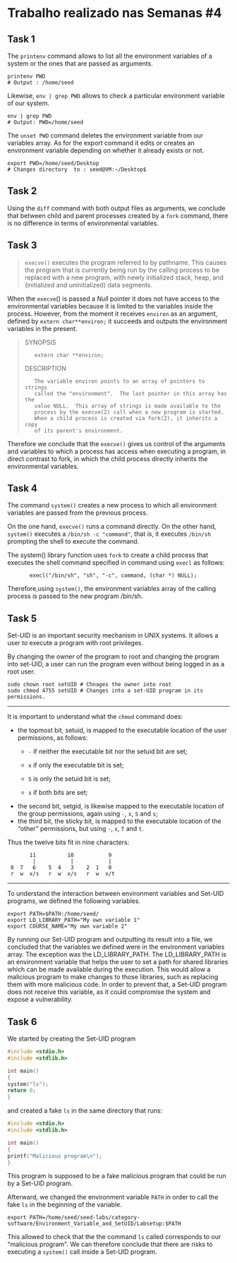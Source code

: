 # Trabalho realizado nas Semanas #4

## Task 1

The `printenv` command allows to list all the environment variables of a system or the ones that are passed as arguments.

```shell
printenv PWD
# Output : /home/seed
```

Likewise, `env | grep PWD` allows to check a particular environment variable of our system.

```shell
env | grep PWD
# Output: PWD=/home/seed
```

The `unset PWD` command deletes the environment variable from our variables array. As for the export command it edits or creates an environment variable depending on whether it already exists or not.

```shell
export PWD=/home/seed/Desktop
# Changes directory  to : seed@VM:~/Desktop$
```

## Task 2

Using the `diff` command with both output files as arguments, we conclude that between child and parent processes created by a `fork` command, there is no difference in terms of environmental variables.

## Task 3

> `execve()` executes the program referred to by pathname. This causes the program that is currently being run by the calling process to be replaced with a new program, with newly initialized stack, heap, and (initialized  and  uninitialized) data segments.

When the `execve`() is passed a *Null* pointer it does not have access to the environmental variables because it is limited to the variables inside the process. However, from the moment it receives `environ` as an argument, defined by `extern char**environ;` it succeeds and outputs the environment variables in the present.

> SYNOPSIS
>
>        extern char **environ;
>
> DESCRIPTION
>
>        The variable environ points to an array of pointers to strings
>        called the "environment".  The last pointer in this array has the
>        value NULL.  This array of strings is made available to the
>        process by the execve(2) call when a new program is started.
>        When a child process is created via fork(2), it inherits a copy
>        of its parent's environment.

Therefore we conclude that the `execve()` gives us control of the arguments and variables to which a process has access when executing a program, in direct contrast to fork, in which the child process directly inherits the environmental variables.

## Task 4

The command `system()` creates a new process to which all environment variables are passed from the previous process.

On the one hand, `execve()` runs a command directly. On the other hand, `system()` executes a `/bin/sh -c "command"`, that is, it executes `/bin/sh` prompting the shell to execute the command.

The  system()  library  function uses `fork` to create a child process that executes the shell command specified in command using `execl`  as follows:

```shell
       execl("/bin/sh", "sh", "-c", command, (char *) NULL);
```

Therefore,using `system()`, the environment variables array of the calling process is passed to the new program /bin/sh.

## Task 5

Set-UID is an important security mechanism in UNIX systems. It allows a user to execute a program with root privileges.

By changing the owner of the program to root and changing the program into set-UID, a user can run the program even without being logged in as a root user.

```shell
sudo chown root setUID # Chnages the owner into root
sudo chmod 4755 setUID # Changes into a set-UID program in its permissions.
```

***

It is important to understand what the `chmod` command does:

* the topmost bit, setuid, is mapped to the executable location of the user permissions, as follows:

  - `-` if neither the executable bit nor the setuid bit are set;

  - `x` if only the executable bit is set;

  - `S` is only the setuid bit is set;

  - `s` if both bits are set;

- the second bit, setgid, is likewise mapped to the executable location of the group permissions, again using `-`, `x`, `S` and `s`;
- the third bit, the sticky bit, is mapped to the executable location of the “other” permissions, but using `-`, `x`, `T` and `t`.

Thus the twelve bits fit in nine characters:

```
       11          10           9
        |           |           |
 8  7   6    5  4   3    2  1   0
 r  w  x/s   r  w  x/s   r  w  x/t
```

***

To understand the interaction between environment variables and Set-UID programs, we defined the following variables.

```shell
export PATH=$PATH:/home/seed/
export LD_LIBRARY_PATH="My own variable 1"
export COURSE_NAME="My own variable 2"
```

By running our Set-UID program and outputting its result into a file, we concluded that the variables we defined were in the environment variables array. The exception was the LD_LIBRARY_PATH. The LD_LIBRARY_PATH is an environment variable that helps the user to set a path for shared libraries which can be made available during the execution. This would allow a malicious program to make changes to those libraries, such as replacing them with more malicious code. In order to prevent that, a Set-UID program does not receive this variable, as it could compromise the system and expose a vulnerability. 

## Task 6

We started by creating the Set-UID program

```c
#include <stdio.h>
#include <stdlib.h>

int main()
{
system("ls");
return 0;
}
```

and created a fake `ls` in the same directory that runs:

```c
#include <stdio.h>
#include <stdlib.h>

int main()
{
printf("Malicious program\n");
}
```

This program is supposed to be a fake malicious program that could be run by a Set-UID program.

Afterward, we changed the environment variable `PATH` in order to call the fake `ls` in the beginning of the variable.

```shell
export PATH=/home/seed/seed-labs/category-software/Environment_Variable_and_SetUID/Labsetup:$PATH
```

This allowed to check that the the command `ls` called corresponds to our "malicious program". We can therefore conclude that there are risks to executing a `system()` call inside a Set-UID program.
